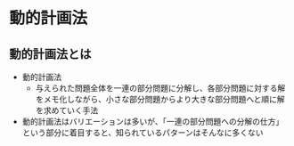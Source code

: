 # 動的計画法
## 動的計画法とは
- 動的計画法
  - 与えられた問題全体を一連の部分問題に分解し、各部分問題に対する解をメモ化しながら、小さな部分問題からより大きな部分問題へと順に解を求めていく手法
- 動的計画法はバリエーションは多いが、「一連の部分問題への分解の仕方」という部分に着目すると、知られているパターンはそんなに多くない
